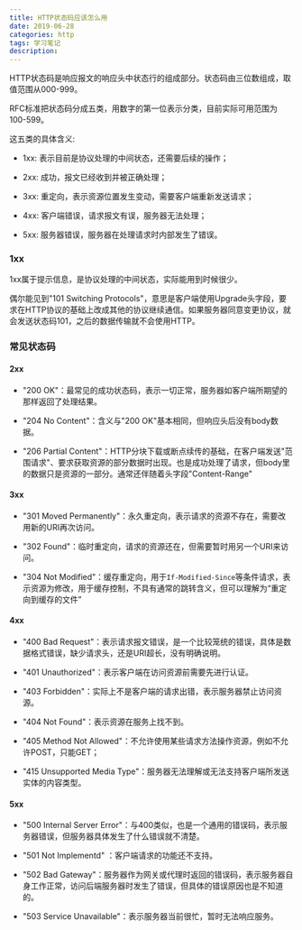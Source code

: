 ```yaml
---
title: HTTP状态码应该怎么用
date: 2019-06-28
categories: http
tags: 学习笔记
description: 
---
```


HTTP状态码是响应报文的响应头中状态行的组成部分。状态码由三位数组成，取值范围从000-999。

RFC标准把状态码分成五类，用数字的第一位表示分类，目前实际可用范围为100-599。

这五类的具体含义:

- 1xx: 表示目前是协议处理的中间状态，还需要后续的操作；

- 2xx: 成功，报文已经收到并被正确处理；

- 3xx: 重定向，表示资源位置发生变动，需要客户端重新发送请求；

- 4xx: 客户端错误，请求报文有误，服务器无法处理；

- 5xx: 服务器错误，服务器在处理请求时内部发生了错误。

### 1xx

1xx属于提示信息，是协议处理的中间状态，实际能用到时候很少。

偶尔能见到"101 Switching Protocols"，意思是客户端使用Upgrade头字段，要求在HTTP协议的基础上改成其他的协议继续通信。如果服务器同意变更协议，就会发送状态码101，之后的数据传输就不会使用HTTP。

### 常见状态码

#### 2xx

- "200 OK"：最常见的成功状态码，表示一切正常，服务器如客户端所期望的那样返回了处理结果。

- "204 No Content"：含义与"200 OK"基本相同，但响应头后没有body数据。

- "206 Partial Content"：HTTP分块下载或断点续传的基础，在客户端发送"范围请求"、要求获取资源的部分数据时出现。也是成功处理了请求，但body里的数据只是资源的一部分。通常还伴随着头字段"Content-Range"

#### 3xx

- "301 Moved Permanently"：永久重定向，表示请求的资源不存在，需要改用新的URI再次访问。

- "302 Found"：临时重定向，请求的资源还在，但需要暂时用另一个URI来访问。

- "304 Not Modified"：缓存重定向，用于`If-Modified-Since`等条件请求，表示资源为修改，用于缓存控制，不具有通常的跳转含义，但可以理解为“重定向到缓存的文件”

#### 4xx

- "400 Bad Request"：表示请求报文错误，是一个比较笼统的错误，具体是数据格式错误，缺少请求头，还是URI超长，没有明确说明。

- "401 Unauthorized"：表示客户端在访问资源前需要先进行认证。

- "403 Forbidden"：实际上不是客户端的请求出错，表示服务器禁止访问资源。

- "404 Not Found"：表示资源在服务上找不到。

- "405 Method Not Allowed"：不允许使用某些请求方法操作资源，例如不允许POST，只能GET；

- "415 Unsupported Media Type"：服务器无法理解或无法支持客户端所发送实体的内容类型。

#### 5xx

- "500 Internal Server Error"：与400类似，也是一个通用的错误码，表示服务器错误，但服务器具体发生了什么错误就不清楚。

- "501 Not Implementd" ：客户端请求的功能还不支持。

- "502 Bad Gateway"：服务器作为网关或代理时返回的错误码，表示服务器自身工作正常，访问后端服务器时发生了错误，但具体的错误原因也是不知道的。

- "503 Service Unavailable"：表示服务器当前很忙，暂时无法响应服务。

